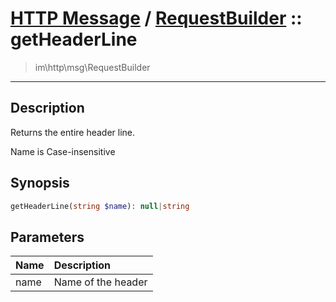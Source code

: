 # [HTTP Message](http.md) / [RequestBuilder](http-RequestBuilder.md) :: getHeaderLine
 > im\http\msg\RequestBuilder
____

## Description
Returns the entire header line.

Name is Case-insensitive

## Synopsis
```php
getHeaderLine(string $name): null|string
```

## Parameters
| Name | Description |
| :--- | :---------- |
| name | Name of the header |

